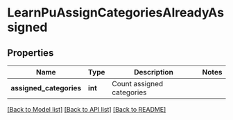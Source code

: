 # LearnPuAssignCategoriesAlreadyAssigned

## Properties
Name | Type | Description | Notes
------------ | ------------- | ------------- | -------------
**assigned_categories** | **int** | Count assigned categories | 

[[Back to Model list]](../README.md#documentation-for-models) [[Back to API list]](../README.md#documentation-for-api-endpoints) [[Back to README]](../README.md)


